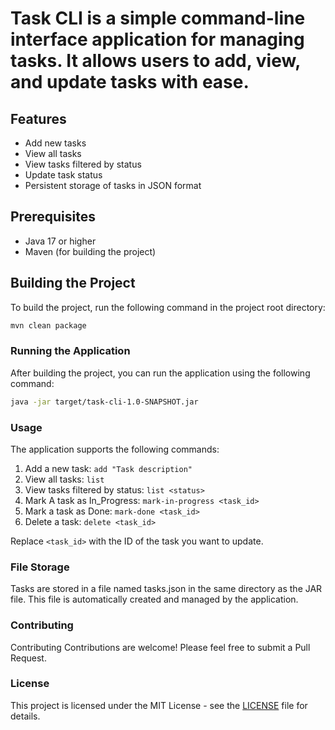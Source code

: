 # Task CLI is a simple command-line interface application for managing tasks. It allows users to add, view, and update tasks with ease.

## Features

- Add new tasks
- View all tasks
- View tasks filtered by status
- Update task status
- Persistent storage of tasks in JSON format

## Prerequisites

- Java 17 or higher
- Maven (for building the project)

## Building the Project

To build the project, run the following command in the project root directory:

```bash
mvn clean package
```

### Running the Application

After building the project, you can run the application using the following command:

```bash
java -jar target/task-cli-1.0-SNAPSHOT.jar
```

### Usage

The application supports the following commands:

1. Add a new task: ```add "Task description"```
2. View all tasks: ```list```
3. View tasks filtered by status: ```list <status>```
4. Mark A task as In_Progress: ```mark-in-progress <task_id>```
5. Mark a task as Done: ```mark-done <task_id>```
6. Delete a task: ```delete <task_id>```

Replace `<task_id>` with the ID of the task you want to update.

### File Storage

Tasks are stored in a file named tasks.json in the same directory as the JAR file. This file is automatically created and managed by the application.

### Contributing

Contributing
Contributions are welcome! Please feel free to submit a Pull Request.

### License

This project is licensed under the MIT License - see the [LICENSE](LICENSE) file for details.

